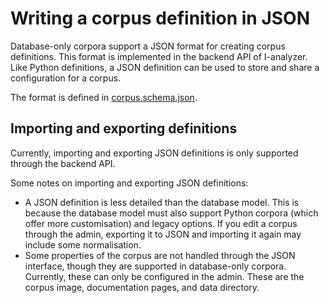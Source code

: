 # Writing a corpus definition in JSON

Database-only corpora support a JSON format for creating corpus definitions. This format is implemented in the backend API of I-analyzer. Like Python definitions, a JSON definition can be used to store and share a configuration for a corpus.

The format is defined in [corpus.schema.json](/backend/addcorpus/schemas/corpus.schema.json).

## Importing and exporting definitions

Currently, importing and exporting JSON definitions is only supported through the backend API.

Some notes on importing and exporting JSON definitions:

- A JSON definition is less detailed than the database model. This is because the database model must also support Python corpora (which offer more customisation) and legacy options. If you edit a corpus through the admin, exporting it to JSON and importing it again may include some normalisation.
- Some properties of the corpus are not handled through the JSON interface, though they are supported in database-only corpora. Currently, these can only be configured in the admin. These are the corpus image, documentation pages, and data directory.
